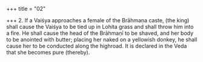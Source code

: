 +++
title = "02"

+++
2. If a Vaiśya approaches a female of the Brāhmaṇa caste, (the king) shall cause the Vaiśya to be tied up in Lohita grass and shall throw him into a fire. He shall cause the head of the Brāhmaṇī to be shaved, and her body to be anointed with butter; placing her naked on a yellowish donkey, he shall cause her to be conducted along the highroad. It is declared in the Veda that she becomes pure (thereby).
